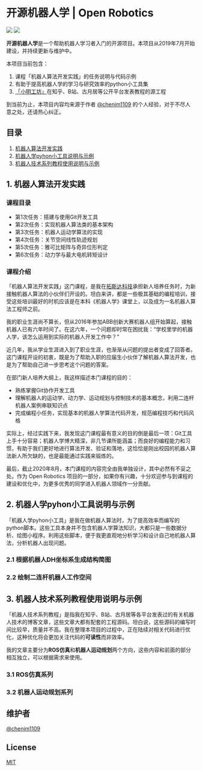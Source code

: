 # 开源机器人学 | Open Robotics

![](https://img.shields.io/badge/version-v0.0.1-yellow.svg)
![](https://img.shields.io/badge/License-MIT-green)

**开源机器人学**是一个帮助机器人学习者入门的开源项目。本项目从2019年7月开始建设，并持续更新与维护中。

本项目当前包含：

1. 课程「机器人算法开发实践」的任务说明与代码示例
2. 有助于提高机器人学的学习与研究效率的python小工具集
3. [「小明工坊」](https://www.zhihu.com/people/xiao-ming-gong-fang/posts)在知乎、B站、古月居等公开平台发表教程的源工程

到当前为止，本项目内容均来源于作者 [@chenjm1109](https://github.com/chenjm1109) 的个人经验，对于不尽人意之处，还请热心纠正。

## 目录

1. [机器人算法开发实践](#1-机器人算法开发实践)
2. [机器人学pyhon小工具说明与示例](#2-机器人学pyhon小工具说明与示例)
3. [机器人技术系列教程使用说明与示例](#3-机器人技术系列教程使用说明与示例)


## 1. 机器人算法开发实践

### 课程目录

- 第1次任务：搭建与使用Git开发工具
- 第2次任务：实现机器人算法类的基本架构
- 第3次任务：机器人运动学算法的实现
- 第4次任务：关节空间线性轨迹规划
- 第5次任务：雅可比矩阵与奇异位形判定
- 第6次任务：动力学与最大电机转矩设计

### 课程介绍

「机器人算法开发实践」这门课程，是我在[拓斯达科技](http://www.topstarltd.com/about)承担新人培养任务时，为新接触机器人算法的小伙伴们开设的。坦白来讲，都是一些极其基础的编程培训，接受这些培训最好的时机应该是在本科《机器人学》课堂上，以及成为一名机器人算法工程师之前。

我的职业生涯尚不算长，但从2016年参加ABB创新大赛机器人组开始算起，接触机器人已有六年时间了。在这六年，一个问题却时常在困扰我：“学校里学的机器人学，该怎么运用到实际的机器人开发工作中？”

近几年，我从学业生涯进入到了职业生涯，也渐渐从问题的提出者变成了回答者。这门课程开设的初衷，既是为了帮助入职的应届生小伙伴了解机器人算法开发，也是为了帮助自己进一步思考这个问题的答案。

在部门新人培养大纲上，我这样描述本门课程的目的：

- 熟练掌握Git协作开发工具
- 理解机器人的运动学、动力学、运动规划与控制技术的基本概念，利用二连杆机器人案例串联知识点
- 完成编程小任务，实现基本的机器人学算法代码开发，规范编程技巧和代码风格

实际上，经过实践下来，我发现这门课程最有意义的目的倒是最后一项：Git工具上手十分容易；机器人学博大精深，非几节课所能涵盖；而良好的编程能力和习惯，有助于我们更好地进行算法开发、验证和落地，这恰恰是刚出校园的机器人算法新人所欠缺的，也是最能通过实践来锻炼的。

最后，截止2020年8月，本门课程的内容完全由我单独设计，其中必然有不妥之处。作为 Open Robotics 项目的一部分，如果你有兴趣，十分欢迎参与到课程的建设和优化中，为更多优秀的同学进入机器人领域作一分贡献。

## 2. 机器人学pyhon小工具说明与示例

「机器人学pyhon小工具」是我在做机器人算法时，为了提高效率而编写的python脚本。这些工具本身并不包含机器人学算法知识，大都只是一些数据分析、绘图小程序。利用这些脚本，便于我更直观地分析学习和设计自己地机器人算法，分析机器人出现问题。

### 2.1 根据机器人DH坐标系生成结构简图

### 2.2 绘制二连杆机器人工作空间

## 3. 机器人技术系列教程使用说明与示例

「机器人技术系列教程」是指我在知乎、B站、古月居等各平台发表过的有关机器人技术的博客文章，这些文章大都有配套的工程源码。坦白说，这些源码的编写时间比较早，质量并不高。我在整理本项目的过程中，正在陆续对相关代码进行优化，这种优化将会更加关注代码的**可读性**而非效率。

我的文章主要分为**ROS仿真**和**机器人运动规划**两个方向，这些内容和前面的部分相互独立，可以根据需求来使用。

### 3.1 ROS仿真系列

### 3.2 机器人运动规划系列

## 维护者

[@chenjm1109](https://github.com/chenjm1109)

## License

[MIT](LICENSE)
